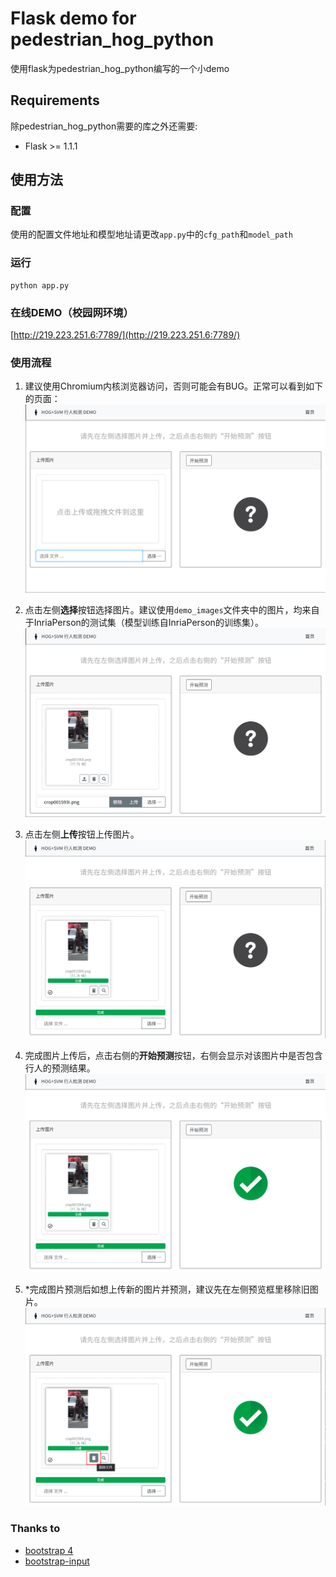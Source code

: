 # Flask demo for pedestrian_hog_python
使用flask为pedestrian_hog_python编写的一个小demo


## Requirements
除pedestrian_hog_python需要的库之外还需要:  
+ Flask >= 1.1.1

## 使用方法
### 配置
使用的配置文件地址和模型地址请更改`app.py`中的`cfg_path`和`model_path`

### 运行
```
python app.py
```

### 在线DEMO（校园网环境）
[http://219.223.251.6:7789/](http://219.223.251.6:7789/)

### 使用流程
1. 建议使用Chromium内核浏览器访问，否则可能会有BUG。正常可以看到如下的页面：  
![index.png](https://github.com/silist/pedestrian_hog_python/blob/master/flask_demo/static/images/index.png)

2. 点击左侧**选择**按钮选择图片。建议使用`demo_images`文件夹中的图片，均来自于InriaPerson的测试集（模型训练自InriaPerson的训练集）。  
![select_image.png](https://github.com/silist/pedestrian_hog_python/blob/master/flask_demo/static/images/select_image.png)

3. 点击左侧**上传**按钮上传图片。  
![upload_image.png](https://github.com/silist/pedestrian_hog_python/blob/master/flask_demo/static/images/upload_image.png)

3. 完成图片上传后，点击右侧的**开始预测**按钮，右侧会显示对该图片中是否包含行人的预测结果。  
![predict.png](https://github.com/silist/pedestrian_hog_python/blob/master/flask_demo/static/images/predict.png)

5. *完成图片预测后如想上传新的图片并预测，建议先在左侧预览框里移除旧图片。  
![remove_image.png](https://github.com/silist/pedestrian_hog_python/blob/master/flask_demo/static/images/remove_image.png)

### Thanks to
+ [bootstrap 4](https://github.com/twbs/bootstrap)
+ [bootstrap-input](https://github.com/kartik-v/bootstrap-fileinput)